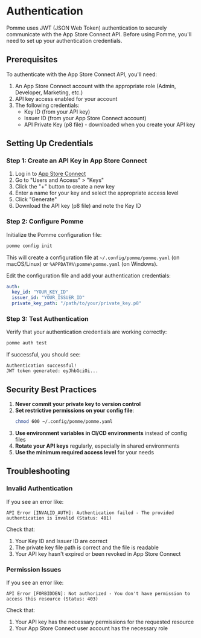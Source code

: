 # Authentication

Pomme uses JWT (JSON Web Token) authentication to securely communicate with the App Store Connect API. Before using Pomme, you'll need to set up your authentication credentials.

## Prerequisites

To authenticate with the App Store Connect API, you'll need:

1. An App Store Connect account with the appropriate role (Admin, Developer, Marketing, etc.)
2. API key access enabled for your account
3. The following credentials:
   - Key ID (from your API key)
   - Issuer ID (from your App Store Connect account)
   - API Private Key (p8 file) - downloaded when you create your API key

## Setting Up Credentials

### Step 1: Create an API Key in App Store Connect

1. Log in to [App Store Connect](https://appstoreconnect.apple.com/)
2. Go to "Users and Access" > "Keys"
3. Click the "+" button to create a new key
4. Enter a name for your key and select the appropriate access level
5. Click "Generate"
6. Download the API key (p8 file) and note the Key ID

### Step 2: Configure Pomme

Initialize the Pomme configuration file:

```bash
pomme config init
```

This will create a configuration file at `~/.config/pomme/pomme.yaml` (on macOS/Linux) or `%APPDATA%\pomme\pomme.yaml` (on Windows).

Edit the configuration file and add your authentication credentials:

```yaml
auth:
  key_id: "YOUR_KEY_ID"
  issuer_id: "YOUR_ISSUER_ID"
  private_key_path: "/path/to/your/private_key.p8"
```

### Step 3: Test Authentication

Verify that your authentication credentials are working correctly:

```bash
pomme auth test
```

If successful, you should see:

```
Authentication successful!
JWT token generated: eyJhbGciOi...
```

## Security Best Practices

1. **Never commit your private key to version control**
2. **Set restrictive permissions on your config file**:
   ```bash
   chmod 600 ~/.config/pomme/pomme.yaml
   ```
3. **Use environment variables in CI/CD environments** instead of config files
4. **Rotate your API keys** regularly, especially in shared environments
5. **Use the minimum required access level** for your needs

## Troubleshooting

### Invalid Authentication

If you see an error like:

```
API Error [INVALID_AUTH]: Authentication failed - The provided authentication is invalid (Status: 401)
```

Check that:

1. Your Key ID and Issuer ID are correct
2. The private key file path is correct and the file is readable
3. Your API key hasn't expired or been revoked in App Store Connect

### Permission Issues

If you see an error like:

```
API Error [FORBIDDEN]: Not authorized - You don't have permission to access this resource (Status: 403)
```

Check that:

1. Your API key has the necessary permissions for the requested resource
2. Your App Store Connect user account has the necessary role
